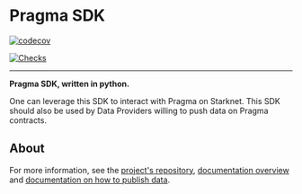 # Pragma SDK

[![codecov](https://codecov.io/gh/Astraly-Labs/pragma-sdk/graph/badge.svg?token=98pUFYGHIK)](https://codecov.io/gh/Astraly-Labs/pragma-sdk)

[![Checks](https://github.com/Astraly-Labs/pragma-sdk/actions/workflows/checks.yml/badge.svg)](https://github.com/Astraly-Labs/pragma-sdk/actions/workflows/checks.yml)

---

**Pragma SDK, written in python.**

One can leverage this SDK to interact with Pragma on Starknet.
This SDK should also be used by Data Providers willing to push data on Pragma contracts.

## About

For more information, see the [project's repository](https://github.com/Astraly-Labs/Pragma), [documentation overview](https://docs.pragmaoracle.com/) and [documentation on how to publish data](https://docs.pragmaoracle.com/using-pragma/publishing-data).
